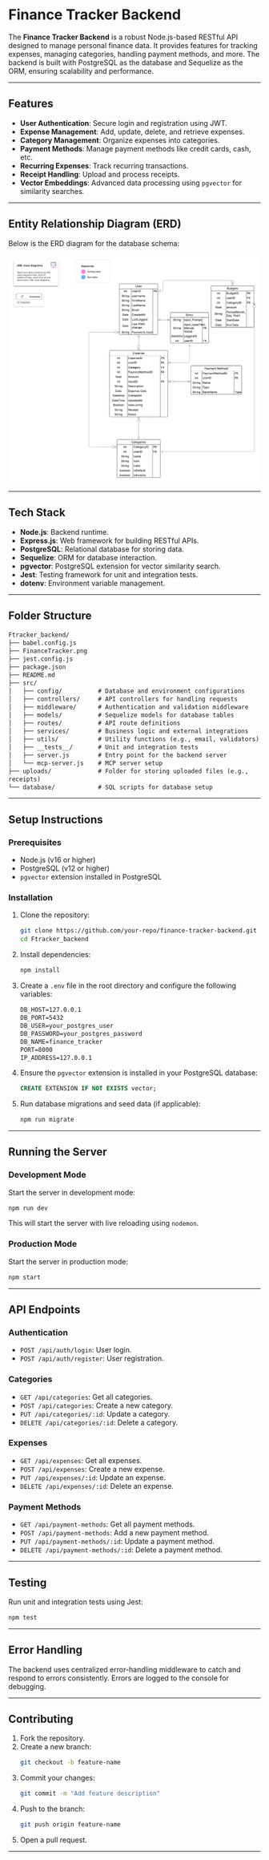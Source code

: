# Finance Tracker Backend

The **Finance Tracker Backend** is a robust Node.js-based RESTful API designed to manage personal finance data. It provides features for tracking expenses, managing categories, handling payment methods, and more. The backend is built with PostgreSQL as the database and Sequelize as the ORM, ensuring scalability and performance.

---

## **Features**
- **User Authentication**: Secure login and registration using JWT.
- **Expense Management**: Add, update, delete, and retrieve expenses.
- **Category Management**: Organize expenses into categories.
- **Payment Methods**: Manage payment methods like credit cards, cash, etc.
- **Recurring Expenses**: Track recurring transactions.
- **Receipt Handling**: Upload and process receipts.
- **Vector Embeddings**: Advanced data processing using `pgvector` for similarity searches.

---

## **Entity Relationship Diagram (ERD)**

Below is the ERD diagram for the database schema:

![Finance Tracker ERD](FinanceTracker.png)

---

## **Tech Stack**
- **Node.js**: Backend runtime.
- **Express.js**: Web framework for building RESTful APIs.
- **PostgreSQL**: Relational database for storing data.
- **Sequelize**: ORM for database interaction.
- **pgvector**: PostgreSQL extension for vector similarity search.
- **Jest**: Testing framework for unit and integration tests.
- **dotenv**: Environment variable management.

---

## **Folder Structure**
```
Ftracker_backend/
├── babel.config.js
├── FinanceTracker.png
├── jest.config.js
├── package.json
├── README.md
├── src/
│   ├── config/          # Database and environment configurations
│   ├── controllers/     # API controllers for handling requests
│   ├── middleware/      # Authentication and validation middleware
│   ├── models/          # Sequelize models for database tables
│   ├── routes/          # API route definitions
│   ├── services/        # Business logic and external integrations
│   ├── utils/           # Utility functions (e.g., email, validators)
│   ├── __tests__/       # Unit and integration tests
│   ├── server.js        # Entry point for the backend server
│   └── mcp-server.js    # MCP server setup
├── uploads/             # Folder for storing uploaded files (e.g., receipts)
└── database/            # SQL scripts for database setup
```

---

## **Setup Instructions**

### **Prerequisites**
- Node.js (v16 or higher)
- PostgreSQL (v12 or higher)
- `pgvector` extension installed in PostgreSQL

### **Installation**
1. Clone the repository:
   ```bash
   git clone https://github.com/your-repo/finance-tracker-backend.git
   cd Ftracker_backend
   ```

2. Install dependencies:
   ```bash
   npm install
   ```

3. Create a `.env` file in the root directory and configure the following variables:
   ```
   DB_HOST=127.0.0.1
   DB_PORT=5432
   DB_USER=your_postgres_user
   DB_PASSWORD=your_postgres_password
   DB_NAME=finance_tracker
   PORT=8000
   IP_ADDRESS=127.0.0.1
   ```

4. Ensure the `pgvector` extension is installed in your PostgreSQL database:
   ```sql
   CREATE EXTENSION IF NOT EXISTS vector;
   ```

5. Run database migrations and seed data (if applicable):
   ```bash
   npm run migrate
   ```

---

## **Running the Server**

### **Development Mode**
Start the server in development mode:
```bash
npm run dev
```
This will start the server with live reloading using `nodemon`.

### **Production Mode**
Start the server in production mode:
```bash
npm start
```

---

## **API Endpoints**

### **Authentication**
- `POST /api/auth/login`: User login.
- `POST /api/auth/register`: User registration.

### **Categories**
- `GET /api/categories`: Get all categories.
- `POST /api/categories`: Create a new category.
- `PUT /api/categories/:id`: Update a category.
- `DELETE /api/categories/:id`: Delete a category.

### **Expenses**
- `GET /api/expenses`: Get all expenses.
- `POST /api/expenses`: Create a new expense.
- `PUT /api/expenses/:id`: Update an expense.
- `DELETE /api/expenses/:id`: Delete an expense.

### **Payment Methods**
- `GET /api/payment-methods`: Get all payment methods.
- `POST /api/payment-methods`: Add a new payment method.
- `PUT /api/payment-methods/:id`: Update a payment method.
- `DELETE /api/payment-methods/:id`: Delete a payment method.

---

## **Testing**
Run unit and integration tests using Jest:
```bash
npm test
```

---

## **Error Handling**
The backend uses centralized error-handling middleware to catch and respond to errors consistently. Errors are logged to the console for debugging.

---

## **Contributing**
1. Fork the repository.
2. Create a new branch:
   ```bash
   git checkout -b feature-name
   ```
3. Commit your changes:
   ```bash
   git commit -m "Add feature description"
   ```
4. Push to the branch:
   ```bash
   git push origin feature-name
   ```
5. Open a pull request.


---
